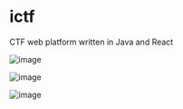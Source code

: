 # ictf
CTF web platform written in Java and React


![image](https://user-images.githubusercontent.com/17208383/181493983-3e2ec9d4-5ff9-471a-91a0-a0274ec6e8b7.png)

![image](https://user-images.githubusercontent.com/17208383/181495086-cd0b718d-1131-42d6-94c7-e7ac3b58e6b0.png)

![image](https://user-images.githubusercontent.com/17208383/181495152-740be55d-15a1-4161-a1b3-770bf39c5989.png)
